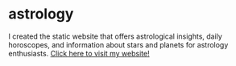 # astrology


I created the static website that offers astrological insights, daily horoscopes, and information about stars and planets for astrology enthusiasts.</a>
<a href="https://vaishnavigavhane.github.io/astrology/">Click here to visit my website!
